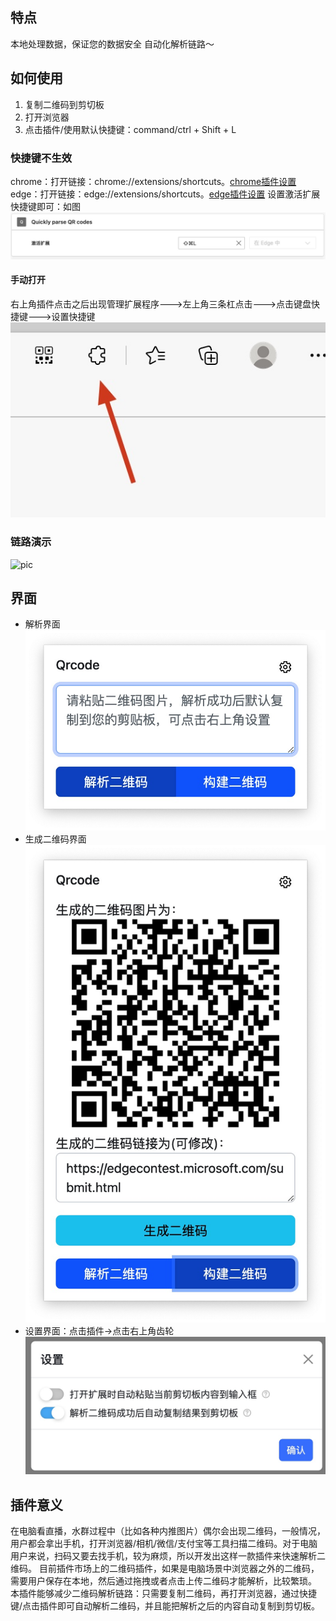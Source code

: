 ## 特点
本地处理数据，保证您的数据安全
自动化解析链路～
## 如何使用
1. 复制二维码到剪切板
2. 打开浏览器
3. 点击插件/使用默认快捷键：command/ctrl + Shift + L

### 快捷键不生效
chrome：打开链接：chrome://extensions/shortcuts。[chrome插件设置](chrome://extensions/shortcuts)
edge：打开链接：edge://extensions/shortcuts。[edge插件设置](edge://extensions/shortcuts)
设置激活扩展快捷键即可：如图
![setting](sources/settingShortcut.jpg)

#### 手动打开
右上角插件点击之后出现管理扩展程序--->左上角三条杠点击--->点击键盘快捷键--->设置快捷键
![manage](sources/extensionSetting.jpg)

### 链路演示

![pic](sources/parseGif.gif)
## 界面
- 解析界面
![parse](sources/parse.jpg)
- 生成二维码界面
![generate](sources/generate.jpg)
- 设置界面：点击插件->点击右上角齿轮
![settings](sources/settings.jpg)
## 插件意义
在电脑看直播，水群过程中（比如各种内推图片）偶尔会出现二维码，一般情况，用户都会拿出手机，打开浏览器/相机/微信/支付宝等工具扫描二维码。对于电脑用户来说，扫码又要去找手机，较为麻烦，所以开发出这样一款插件来快速解析二维码。
目前插件市场上的二维码插件，如果是电脑场景中浏览器之外的二维码，需要用户保存在本地，然后通过拖拽或者点击上传二维码才能解析，比较繁琐。
本插件能够减少二维码解析链路：只需要复制二维码，再打开浏览器，通过快捷键/点击插件即可自动解析二维码，并且能把解析之后的内容自动复制到剪切板。
